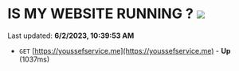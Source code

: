# IS MY WEBSITE RUNNING ? [![](https://img.shields.io/static/v1?label=Sponsor&message=%E2%9D%A4&logo=GitHub&color=%23fe8e86)](https://github.com/sponsors/<username>)

Last updated: **6/2/2023, 10:39:53 AM**

- `GET` [https://youssefservice.me](https://youssefservice.me) - **Up** (1037ms)

